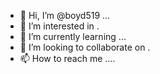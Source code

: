 - 👋 Hi, I’m @boyd519 ...
- 👀 I’m interested in .
- 🌱 I’m currently learning ...
- 💞️ I’m looking to collaborate on .
- 📫 How to reach me ....

<!---
boyd519/boyd519 is a ✨ special ✨ repository because its `README.md` (this file) appears on your GitHub profile.
You can click the Preview link to take a look at your changes.
--->
